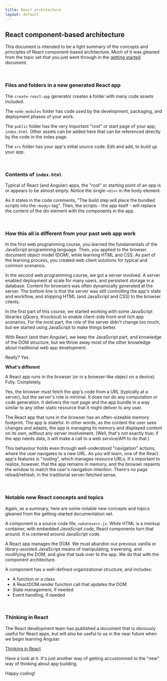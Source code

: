 ```yaml
---
title: React architecture
layout: default
---
```


## React component-based architecture

This document is intended to be a light summary of the concepts and principles of React component-based architecture. Much of it was gleaned from the topic set that you just went through in the [getting started](react-get-started) document. 

<br>

### Files and folders in a new generated React app

The `create-react-app` generator creates a folder with many code assets included.

The `node_modules` folder has code used by the development, packaging, and deployment phases of your work. 

The `public` folder has the very important "root" or start page of your app, `index.html`. Other assets can be added here that can be referenced directly by the code in the index page. 

The `src` folder has your app's initial source code. Edit and add, to build up your app. 

<br>

### Contents of `index.html`

Typical of React (and Angular) apps, the "root" or starting point of an app is or appears to be almost empty. Notice the single `<div>` in the body element.

As it states in the code comments, "The build step will place the bundled scripts into the `<body>` tag". Then, the scripts - the app itself - will replace the content of the div element with the components in the app. 

<br>

### How this all is different from your past web app work

In the first web programming course, you learned the fundamentals of the JavaScript programming language. Then, you applied to the browser document object model (DOM), while learning HTML and CSS. As part of the learning process, you created web client solutions for typical and common scenarios. 

In the second web programming course, we got a server involved. A server enabled deployment at scale for many users, and persistent storage in a database. Content for browsers was often dynamically *generated* at the server. The bottom line is that the server was still controlling the app's state and workflow, and shipping HTML (and JavaScript and CSS) to the browser clients. 

In the first part of this course, we started working with some JavaScript libraries (jQuery, Knockout) to enable client-side front-end rich app scenarios. For the most part, the role of the server didn't change too much, but we started using JavaScript to make things better. 

With React (and then Angular), we keep the JavaScript part, and knowledge of the DOM structure, but we throw away most of the other knowledge about traditional web app development.

Really? Yes.

**What's different**

A React app runs in the browser (or in a browser-like object on a device). Fully. Completely. 

Yes, the browser must fetch the app's code from a URL (typically at a server), but the server's role is minimal. It does not do any computation or code generation. It delivers the root page and the app bundle in a way similar to any other static resource that it might deliver to any user. 

The React app that runs in the browser has an often-sizeable memory footprint. The app is stateful. In other words, as the content the user sees changes and adapts, the app is managing its memory and displayed content on its own, without any server involvement. (Well, that's not exactly true; if the app needs data, it will make a call to a web service/API to do that.) 

This behaviour holds even through well-understood "navigation" actions, where the user navigates to a new URL. As you will learn, one of the React app's features is "routing", which manages resource URLs. It's important to realize, however, that the app remains in memory, and the browser repaints the window to match the user's navigation intention. There's no page reload/refresh, in the traditional server-fetched sense. 

<br>

### Notable new React concepts and topics

Again, as a summary, here are some notable new concepts and topics gleaned from the getting-started documentation set. 

A component is a source code file, `<whatever>.js`. While HTML is a *markup* container, with embedded *JavaScript code*, React components turn that around. It is centered around JavaScript code. 

A React app manages the DOM. We must abandon our previous vanilla or library-assisted JavaScript means of manipulating, traversing, and modifying the DOM, and give that task over to the app. We do that with the component architecture.

A component has a well-defined organizational structure, and includes:
* A function or a class 
* A ReactDOM.render function call that updates the DOM
* State management, if needed
* Event handling, if needed

<br>

### Thinking in React

The React development team has published a document that is obviously useful for React apps, but will also be useful to us in the near future when we begin learning Angular:

[Thinking in React](https://reactjs.org/docs/thinking-in-react.html)

Have a look at it. It's just another way of getting accustomned to the "new" way of thinking about app building.

Happy coding!
